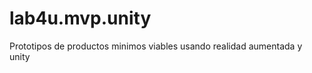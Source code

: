 lab4u.mvp.unity
===============

Prototipos de productos minimos viables usando realidad aumentada y unity
